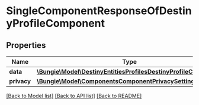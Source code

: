 # SingleComponentResponseOfDestinyProfileComponent

## Properties
Name | Type | Description | Notes
------------ | ------------- | ------------- | -------------
**data** | [**\Bungie\Model\DestinyEntitiesProfilesDestinyProfileComponent**](DestinyEntitiesProfilesDestinyProfileComponent.md) |  | [optional] 
**privacy** | [**\Bungie\Model\ComponentsComponentPrivacySetting**](ComponentsComponentPrivacySetting.md) |  | [optional] 

[[Back to Model list]](../README.md#documentation-for-models) [[Back to API list]](../README.md#documentation-for-api-endpoints) [[Back to README]](../README.md)


